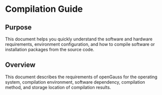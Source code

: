 # Compilation Guide 

## Purpose 

This document helps you quickly understand the software and hardware requirements, environment configuration, and how to compile software or installation packages from the source code. 

## Overview 

This document describes the requirements of openGauss for the operating system, compilation environment, software dependency, compilation method, and storage location of compilation results. 



